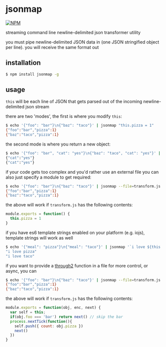 # jsonmap

[![NPM](https://nodei.co/npm/jsonmap.png?global=true)](https://nodei.co/npm/jsonmap/)

streaming command line newline-delimited json transformer utility

you must pipe newline-delimited JSON data in (one JSON stringified object per line). you will receive the same format out

## installation

```BASH
$ npm install jsonmap -g
```

## usage

`this` will be each line of JSON that gets parsed out of the incoming newline-delimited json stream

there are two 'modes', the first is where you modify `this`:

```BASH
$ echo '{"foo": "bar"}\n{"baz": "taco"}' | jsonmap "this.pizza = 1"
{"foo":"bar","pizza":1}
{"baz":"taco","pizza":1}
```

the second mode is where you return a new object:

```BASH
$ echo '{"foo": "bar", "cat": "yes"}\n{"baz": "taco", "cat": "yes"}' | jsonmap "{cat: this.cat}"
{"cat":"yes"}
{"cat":"yes"}
```

if your code gets too complex and you'd rather use an external file you can also just specify a module to get required:

```BASH
$ echo '{"foo": "bar"}\n{"baz": "taco"}' | jsonmap --file=transform.js
{"foo":"bar","pizza":1}
{"baz":"taco","pizza":1}
```

the above will work if `transform.js` has the following contents:

```js
module.exports = function() {
  this.pizza = 1
}
```

if you have es6 template strings enabled on your platform (e.g. iojs), template strings will work as well

```BASH
$ echo '{"meal": "pizza"}\n{"meal": "taco"}' | jsonmap '`i love ${this.meal}`'
"i love pizza"
"i love taco"
```

if you want to provide a [through2](https://github.com/rvagg/through2) function in a file for more control, or async, you can

```BASH
$ echo '{"foo": "bar"}\n{"baz": "taco"}' | jsonmap --file=transform.js --through
{"foo":"bar","pizza":1}
{"baz":"taco","pizza":1}
```

the above will work if `transform.js` has the following contents:

```js
module.exports = function(obj, enc, next) {
  var self = this;
  if(obj.foo === 'bar') return next() // skip the bar
  process.nextTick(function(){
    self.push({ count: obj.pizza })
    next()
  })
}
```


